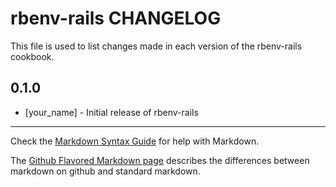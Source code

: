 rbenv-rails CHANGELOG
=====================

This file is used to list changes made in each version of the rbenv-rails cookbook.

0.1.0
-----
- [your_name] - Initial release of rbenv-rails

- - -
Check the [Markdown Syntax Guide](http://daringfireball.net/projects/markdown/syntax) for help with Markdown.

The [Github Flavored Markdown page](http://github.github.com/github-flavored-markdown/) describes the differences between markdown on github and standard markdown.
